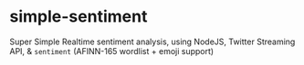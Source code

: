 # simple-sentiment
Super Simple Realtime sentiment analysis, using NodeJS, Twitter Streaming API, &amp;  `sentiment` (AFINN-165 wordlist + emoji support)
